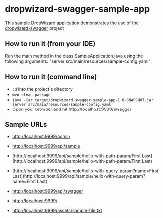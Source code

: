 dropwizard-swagger-sample-app
=============================

This sample DropWizard application demonstrates the use of the [dropwizard-swagger](https://github.com/federecio/dropwizard-swagger) project

How to run it (from your IDE)
----------------------------

Run the main method in the class SampleApplication.java using the following arguments: "server src/main/resources/sample-config.yaml"

How to run it (command line)
----------------------------

* `cd` into the project's directory
* `mvn clean package`
* `java -jar target/dropwizard-swagger-sample-app-1.0-SNAPSHOT.jar server src/main/resources/sample-config.yaml`
* Open your browser and hit http://localhost:9999/swagger


Sample URLs
-----------
* [http://localhost:9999/admin](http://localhost:9999/admin)

* [http://localhost:9999/api/sample](http://localhost:9999/api/sample)
* [http://localhost:9999/api/sample/hello-with-path-param/First Last](http://localhost:9999/api/sample/hello-with-path-param/First Last)
* [http://localhost:9999/api/sample/hello-with-query-param?name=First Last](http://localhost:9999/api/sample/hello-with-query-param?name=First Last)
* [http://localhost:9999/api/swagger](http://localhost:9999/api/swagger)


* [http://localhost:9999/](http://localhost:9999/)
* [http://localhost:9999/assets/sample-file.txt](http://localhost:9999/assets/sample-file.txt)